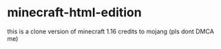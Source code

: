 # minecraft-html-edition
this is a clone version of minecraft 1.16 credits to mojang (pls dont DMCA me)
